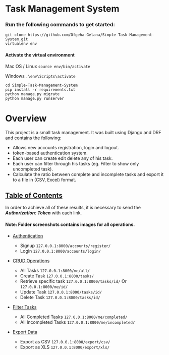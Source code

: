 # Task Management System

### Run the following commands to get started:

```
git clone https://github.com/Ofgeha-Gelana/Simple-Task-Management-System.git
virtualenv env
```
#### Activate the virtual environment

Mac OS / Linux
```source env/bin/activate```

Windows
```.\env\Scripts\activate```

```
cd Simple-Task-Management-System
pip install -r requirements.txt
python manage.py migrate
python manage.py runserver
```

# Overview

This project is a small task management.
It was built using Django and DRF and contains the following:

* Allows new accounts registration, login and logout.
* token-based authentication system.
* Each user can create edit delete any of his task.
* Each user can filter through his tasks (eg. Filter to show only uncompleted task).
* Calculate the ratio between complete and incomplete tasks and export it to a file in (CSV, Excel) format.

<a name="table-of-contents"></a>
## [Table of Contents](#table-of-contents)

In order to achieve all of these results, it is necessary to send the **_Authorization: Token_** with each link.

#### Note: Folder screenshots contains images for all operations.

* [Authentication](#auth)
  * Signup ```127.0.0.1:8000/accounts/register/```
  * Login ```127.0.0.1:8000/accounts/login/```
  
* [CRUD Operations](#crud)
  * All Tasks ```127.0.0.1:8000/me/all/```
  * Create Task ```127.0.0.1:8000/tasks/```
  * Retrieve specific task ```127.0.0.1:8000/tasks/id/``` Or ```127.0.0.1:8000/me/id/```
  * Update Task ```127.0.0.1:8000/tasks/id/```
  * Delete Task ```127.0.0.1:8000/tasks/id/```

* [Filter Tasks](#filter)
  * All Completed Tasks ```127.0.0.1:8000/me/completed/```
  * All Incompleted Tasks ```127.0.0.1:8000/me/incompleted/```
  

* [Export Data](#crud)
  * Export as CSV ```127.0.0.1:8000/export/csv/```
  * Export as XLS ```127.0.0.1:8000/export/xls/```
  
[Raseedi]: http://www.raseedi.co/


<a name="auth"></a>
<a name="all-tasks"></a>
<a name="crud"></a>
<a name="filter"></a>
<a name="export"></a>
